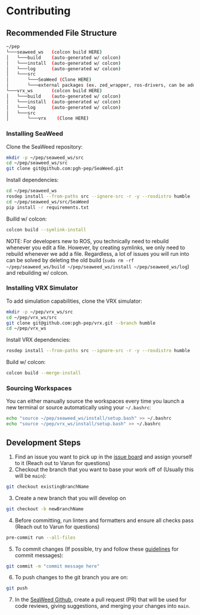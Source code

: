 # Contributing

## Recommended File Structure

```sh
~/pep
└───seaweed_ws   (colcon build HERE)
│   └───build    (auto-generated w/ colcon)
│   └───install  (auto-generated w/ colcon)
│   └───log      (auto-generated w/ colcon)
│   └───src
│       └───SeaWeed (Clone HERE)
│       └───external packages (ex. zed_wrapper, ros-drivers, can be added later)
└───vrx_ws       (colcon build HERE)
│   └───build    (auto-generated w/ colcon)
│   └───install  (auto-generated w/ colcon)
│   └───log      (auto-generated w/ colcon)
│   └───src
│       └───vrx    (Clone HERE)
```

### Installing SeaWeed

Clone the SeaWeed repository:
```sh
mkdir -p ~/pep/seaweed_ws/src
cd ~/pep/seaweed_ws/src
git clone git@github.com:pgh-pep/SeaWeed.git
```

Install dependencies:
```sh
cd ~/pep/seaweed_ws
rosdep install --from-paths src --ignore-src -r -y --rosdistro humble
cd ~/pep/seaweed_ws/src/SeaWeed
pip install -r requirements.txt
```

Builld w/ colcon:
```sh
colcon build --symlink-install
```

NOTE: For developers new to ROS, you technically need to rebuild whenever you edit a file. However, by creating symlinks, we only need to rebuild whenever we add a file. Regardless, a lot of issues you will run into can be solved by deleting the old build (`sudo rm -rf ~/pep/seaweed_ws/build ~/pep/seaweed_ws/install ~/pep/seaweed_ws/log`) and rebuilding w/ colcon.

### Installing VRX Simulator


To add simulation capabilities, clone the VRX simulator:
```sh
mkdir -p ~/pep/vrx_ws/src
cd ~/pep/vrx_ws/src
git clone git@github.com:pgh-pep/vrx.git --branch humble
cd ~/pep/vrx_ws
```

Install VRX dependencies:
```sh
rosdep install --from-paths src --ignore-src -r -y --rosdistro humble
```

Build w/ colcon:
```sh
colcon build --merge-install
```

### Sourcing Workspaces

You can either manually source the workspaces every time you launch a new terminal or source automatically using your `~/.bashrc`:
```sh
echo "source ~/pep/seaweed_ws/install/setup.bash" >> ~/.bashrc
echo "source ~/pep/vrx_ws/install/setup.bash" >> ~/.bashrc
```

## Development Steps

1) Find an issue you want to pick up in the [issue board](https://github.com/orgs/pgh-pep/projects/4) and assign yourself to it (Reach out to Varun for questions)
2) Checkout the branch that you want to base your work off of (Usually this will be `main`):
```sh
git checkout existingBranchName
```
3) Create a new branch that you will develop on
```sh
git checkout -b newBranchName
```
4) Before committing, run linters and formatters and ensure all checks pass (Reach out to Varun for questions)
```sh
pre-commit run --all-files
```
5) To commit changes (If possible, try and follow these [guidelines](https://www.conventionalcommits.org/en/v1.0.0/) for commit messages):
```sh
git commit -m "commit message here"
```
6) To push changes to the git branch you are on:
```sh
git push
```
7) In the [SeaWeed Github](https://github.com/pgh-pep/SeaWeed/pulls), create a pull request (PR) that will be used for code reviews, giving suggestions, and merging your changes into `main`.
